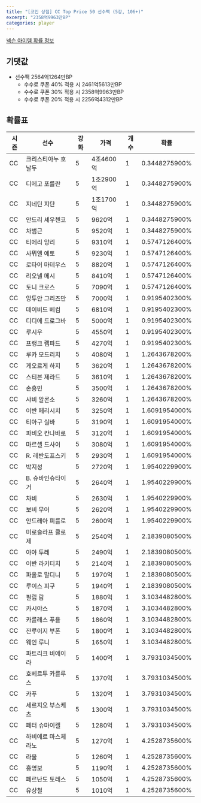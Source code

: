 ```yaml
---
title: "[코인 상점] CC Top Price 50 선수팩 (5강, 106+)"
excerpt: "2358억9963만BP"
categories: player
---
```

[넥슨 아이템 확률 정보](http://iteminfo.nexon.com/probability/fco?sn=7608)

## 기댓값
- 선수팩 2564억1264만BP
  - 수수료 쿠폰 40% 적용 시 2461억5613만BP
  - 수수료 쿠폰 30% 적용 시 2358억9963만BP
  - 수수료 쿠폰 20% 적용 시 2256억4312만BP


## 확률표

|시즌|선수|강화|가격|개수|확률|
|---|---|---|---|---|---|
|CC|크리스티아누 호날두|5|4조4600억|1|0.3448275900%|
|CC|디에고 포를란|5|1조2900억|1|0.3448275900%|
|CC|지네딘 지단|5|1조1700억|1|0.3448275900%|
|CC|안드리 셰우첸코|5|9620억|1|0.3448275900%|
|CC|차범근|5|9520억|1|0.3448275900%|
|CC|티에리 앙리|5|9310억|1|0.5747126400%|
|CC|사뮈엘 에토|5|9230억|1|0.5747126400%|
|CC|로타어 마테우스|5|8820억|1|0.5747126400%|
|CC|리오넬 메시|5|8410억|1|0.5747126400%|
|CC|토니 크로스|5|7090억|1|0.5747126400%|
|CC|앙투안 그리즈만|5|7000억|1|0.9195402300%|
|CC|데이비드 베컴|5|6810억|1|0.9195402300%|
|CC|디디에 드로그바|5|5000억|1|0.9195402300%|
|CC|루시우|5|4550억|1|0.9195402300%|
|CC|프랭크 램파드|5|4270억|1|0.9195402300%|
|CC|루카 모드리치|5|4080억|1|1.2643678200%|
|CC|게오르게 하지|5|3620억|1|1.2643678200%|
|CC|스티븐 제라드|5|3610억|1|1.2643678200%|
|CC|손흥민|5|3500억|1|1.2643678200%|
|CC|샤비 알론소|5|3260억|1|1.2643678200%|
|CC|이반 페리시치|5|3250억|1|1.6091954000%|
|CC|티아구 실바|5|3190억|1|1.6091954000%|
|CC|파비오 칸나바로|5|3120억|1|1.6091954000%|
|CC|마르셀 드사이|5|3080억|1|1.6091954000%|
|CC|R. 레반도프스키|5|2930억|1|1.6091954000%|
|CC|박지성|5|2720억|1|1.9540229900%|
|CC|B. 슈바인슈타이거|5|2640억|1|1.9540229900%|
|CC|차비|5|2630억|1|1.9540229900%|
|CC|보비 무어|5|2620억|1|1.9540229900%|
|CC|안드레아 피를로|5|2600억|1|1.9540229900%|
|CC|미로슬라프 클로제|5|2540억|1|2.1839080500%|
|CC|야야 투레|5|2490억|1|2.1839080500%|
|CC|이반 라키티치|5|2140억|1|2.1839080500%|
|CC|파올로 말디니|5|1970억|1|2.1839080500%|
|CC|루이스 피구|5|1940억|1|2.1839080500%|
|CC|필립 람|5|1880억|1|3.1034482800%|
|CC|카시야스|5|1870억|1|3.1034482800%|
|CC|카를레스 푸욜|5|1860억|1|3.1034482800%|
|CC|잔루이지 부폰|5|1800억|1|3.1034482800%|
|CC|웨인 루니|5|1650억|1|3.1034482800%|
|CC|파트리크 비에이라|5|1400억|1|3.7931034500%|
|CC|호베르투 카를루스|5|1370억|1|3.7931034500%|
|CC|카푸|5|1320억|1|3.7931034500%|
|CC|세르지오 부스케츠|5|1300억|1|3.7931034500%|
|CC|페터 슈마이켈|5|1280억|1|3.7931034500%|
|CC|하비에르 마스체라노|5|1270억|1|4.2528735600%|
|CC|라울|5|1260억|1|4.2528735600%|
|CC|홍명보|5|1190억|1|4.2528735600%|
|CC|페르난도 토레스|5|1050억|1|4.2528735600%|
|CC|유상철|5|1010억|1|4.2528735600%|
